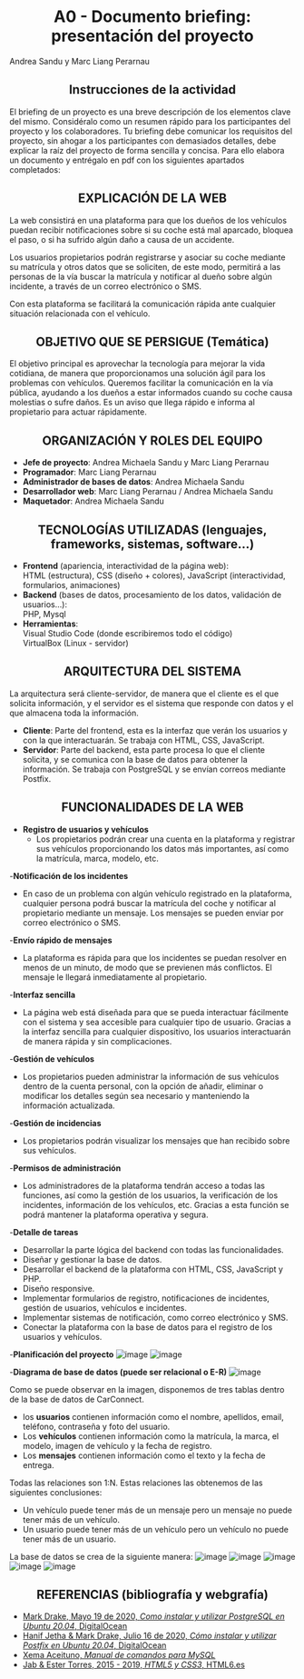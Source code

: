 <h1 align="center">
A0 - Documento briefing: presentación del proyecto
</h1>
Andrea Sandu y Marc Liang Perarnau
<h2 align="center">Instrucciones de la actividad</h2>
<p>
El briefing de un proyecto es una breve descripción de los elementos clave del mismo. Considéralo como un resumen rápido para los participantes del proyecto y los colaboradores. Tu briefing debe comunicar los requisitos del proyecto, sin ahogar a los participantes con demasiados detalles, debe explicar la raíz del proyecto de forma sencilla y concisa.
Para ello elabora un documento y entrégalo en pdf con los siguientes apartados completados:
</p>

<h2 align="center">EXPLICACIÓN DE LA WEB</h2>

La web consistirá en una plataforma para que los dueños de los vehículos puedan recibir notificaciones sobre si su coche está mal aparcado, bloquea el paso, o si ha sufrido algún daño a causa de un accidente.

Los usuarios propietarios podrán registrarse y asociar su coche mediante su matrícula y otros datos que se soliciten, de este modo, permitirá a las personas de la vía buscar la matrícula y notificar al dueño sobre algún incidente, a través de un correo electrónico o SMS.

Con esta plataforma se facilitará la comunicación rápida ante cualquier situación relacionada con el vehículo.

<h2 align="center">OBJETIVO QUE SE PERSIGUE (Temática)</h2>

El objetivo principal es aprovechar la tecnología para mejorar la vida cotidiana, de manera que proporcionamos una solución ágil para los problemas con vehículos. Queremos facilitar la comunicación en la vía pública, ayudando a los dueños a estar informados cuando su coche causa molestias o sufre daños. Es un aviso que llega rápido e informa al propietario para actuar rápidamente.

<h2 align="center">ORGANIZACIÓN Y ROLES DEL EQUIPO</h2>

- **Jefe de proyecto**: Andrea Michaela Sandu y Marc Liang Perarnau
- **Programador**: Marc Liang Perarnau
- **Administrador de bases de datos**: Andrea Michaela Sandu
- **Desarrollador web**: Marc Liang Perarnau / Andrea Michaela Sandu
- **Maquetador**: Andrea Michaela Sandu

<h2 align="center">TECNOLOGÍAS UTILIZADAS (lenguajes, frameworks, sistemas, software...)</h2>

- **Frontend** (apariencia, interactividad de la página web):  
  HTML (estructura), CSS (diseño + colores), JavaScript (interactividad, formularios, animaciones)
- **Backend** (bases de datos, procesamiento de los datos, validación de usuarios…):  
  PHP, Mysql
- **Herramientas**:  
  Visual Studio Code (donde escribiremos todo el código)  
  VirtualBox (Linux - servidor)

<h2 align="center">ARQUITECTURA DEL SISTEMA</h2>

La arquitectura será cliente-servidor, de manera que el cliente es el que solicita información, y el servidor es el sistema que responde con datos y el que almacena toda la información.

- **Cliente**: Parte del frontend, esta es la interfaz que verán los usuarios y con la que interactuarán. Se trabaja con HTML, CSS, JavaScript.
- **Servidor**: Parte del backend, esta parte procesa lo que el cliente solicita, y se comunica con la base de datos para obtener la información. Se trabaja con PostgreSQL y se envían correos mediante Postfix.

<h2 align="center">FUNCIONALIDADES DE LA WEB</h2>

- **Registro de usuarios y vehículos**
  - Los propietarios podrán crear una cuenta en la plataforma y registrar sus vehículos proporcionando los datos más        importantes, así como la matrícula, marca, modelo, etc.

-**Notificación de los incidentes**
  - En caso de un problema con algún vehículo registrado en la plataforma, cualquier persona podrá buscar la matrícula     del coche y notificar al propietario mediante un mensaje. Los mensajes se pueden enviar por correo electrónico o SMS.

-**Envío rápido de mensajes**
  - La plataforma es rápida para que los incidentes se puedan resolver en menos de un minuto, de modo que se previenen     más conflictos. El mensaje le llegará inmediatamente al propietario.

-**Interfaz sencilla**
  - La página web está diseñada para que se 	pueda interactuar fácilmente con el sistema y sea accesible para             cualquier tipo de usuario. Gracias a la interfaz sencilla para cualquier dispositivo, los usuarios interactuarán de     manera rápida y sin complicaciones.
    
-**Gestión de vehículos**
  - Los propietarios pueden administrar la información de sus vehículos dentro de la cuenta personal, con la opción de     añadir, eliminar o modificar los detalles según sea necesario y manteniendo la información actualizada.

-**Gestión de incidencias**
  - Los propietarios podrán visualizar los mensajes que han recibido sobre sus vehículos. 

-**Permisos de administración**
- Los administradores de la plataforma tendrán acceso a todas las funciones, así como la gestión de los usuarios, la      verificación de los incidentes, información de los vehículos, etc. Gracias a esta función se podrá mantener la          plataforma operativa y segura.
  
-**Detalle de tareas**
  - Desarrollar la parte lógica del backend con todas las funcionalidades.
  - Diseñar y gestionar la base de datos.
  - Desarrollar el backend de la plataforma con HTML, CSS, JavaScript y PHP. 
  - Diseño responsive.
  - Implementar formularios de registro, notificaciones de incidentes, gestión de usuarios, vehículos e incidentes.
  - Implementar sistemas de notificación, como correo electrónico y SMS.
  - Conectar la plataforma con la base de datos para el registro de los usuarios y vehículos.

-**Planificación del proyecto**
![image](https://github.com/user-attachments/assets/50f7b046-75d7-4a63-ba6c-45fcf82daf43)
![image](https://github.com/user-attachments/assets/fa75a8c6-b9fa-422c-95ff-a22898a93870)

-**Diagrama de base de datos (puede ser relacional o E-R)**
![image](https://github.com/user-attachments/assets/dce5c5fb-4982-4c33-9799-59dadc67438c)

Como se puede observar en la imagen, disponemos de tres tablas dentro de la base de datos de CarConnect. 
  - los **usuarios** contienen información como el nombre, apellidos, email, teléfono, contraseña y foto del usuario.
  - Los **vehículos** contienen información como la matrícula, la marca, el modelo, imagen de vehículo y la fecha de       registro.
  - Los **mensajes** contienen información como el texto y la fecha de entrega.

Todas las relaciones son 1:N. Estas relaciones las obtenemos de las siguientes conclusiones:
  - Un vehículo puede tener más de un mensaje pero un mensaje no puede tener más de un vehículo.
  - Un usuario puede tener más de un vehículo pero un vehículo no puede tener más de un usuario.

La base de datos se crea de la siguiente manera:
![image](https://github.com/user-attachments/assets/9239d914-7cb7-4888-a5aa-2b21b0542edd)
![image](https://github.com/user-attachments/assets/428311fd-ce7f-49ef-aa50-8d1e638a0470)
![image](https://github.com/user-attachments/assets/77d88040-98aa-4a6d-bfeb-c3e98a21f30e)
![image](https://github.com/user-attachments/assets/1c629d2a-fbb5-41c7-8e85-7188fb1b7ce8)
![image](https://github.com/user-attachments/assets/a2054fdf-2eee-4103-a352-ca93e94daa9e)


<h2 align="center">REFERENCIAS (bibliografía y webgrafía)</h2>

- [Mark Drake, Mayo 19 de 2020, *Como instalar y utilizar PostgreSQL en Ubuntu 20.04*, DigitalOcean](https://www.digitalocean.com/community/tutorials/how-to-install-and-use-postgresql-on-ubuntu-20-04-es)
- [Hanif Jetha & Mark Drake, Julio 16 de 2020, *Cómo instalar y utilizar Postfix en Ubuntu 20.04*, DigitalOcean](https://www.digitalocean.com/community/tutorials/how-to-install-and-configure-postfix-on-ubuntu-20-04-es)
- [Xema Aceituno, *Manual de comandos para MySQL*](https://www.cartagena99.com/recursos/alumnos/apuntes/210927124637-Manual%20MySQL.pdf)
- [Jab & Ester Torres, 2015 - 2019, *HTML5 y CSS3*, HTML6.es](https://www.html6.es/)
